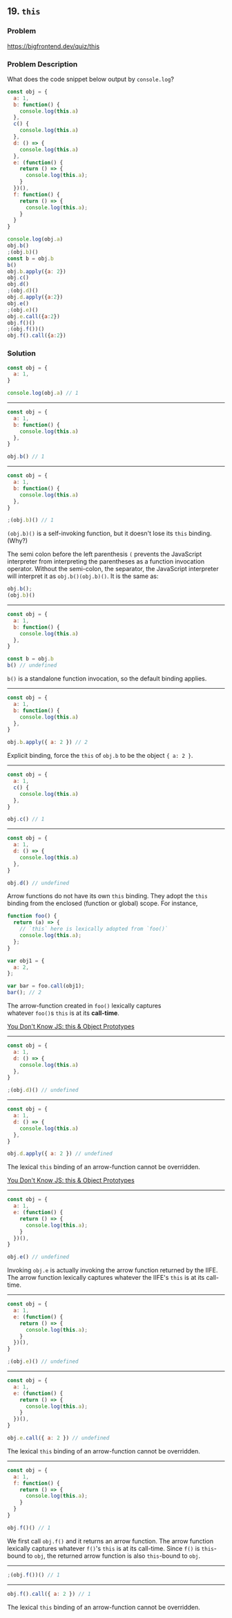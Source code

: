 ## 19. `this`

### Problem

https://bigfrontend.dev/quiz/this

### Problem Description

What does the code snippet below output by `console.log`?

<!-- prettier-ignore -->
```js
const obj = {
  a: 1,
  b: function() {
    console.log(this.a)
  },
  c() {
    console.log(this.a)
  },
  d: () => {
    console.log(this.a)
  },
  e: (function() {
    return () => {
      console.log(this.a);
    }
  })(),
  f: function() {
    return () => {
      console.log(this.a);
    }
  }
}

console.log(obj.a)
obj.b()
;(obj.b)()
const b = obj.b
b()
obj.b.apply({a: 2})
obj.c()
obj.d()
;(obj.d)()
obj.d.apply({a:2})
obj.e()
;(obj.e)()
obj.e.call({a:2})
obj.f()()
;(obj.f())()
obj.f().call({a:2})
```

### Solution

<!-- prettier-ignore -->
```js
const obj = {
  a: 1,
}

console.log(obj.a) // 1
```

---

<!-- prettier-ignore -->
```js
const obj = {
  a: 1,
  b: function() {
    console.log(this.a)
  },
}

obj.b() // 1
```

---

<!-- prettier-ignore -->
```js
const obj = {
  a: 1,
  b: function() {
    console.log(this.a)
  },
}

;(obj.b)() // 1
```

`(obj.b)()` is a self-invoking function, but it doesn't lose its `this` binding.(Why?)

The semi colon before the left parenthesis `(` prevents the JavaScript interpreter
from interpreting the parentheses as a function invocation operator.
Without the semi-colon, the separator, the JavaScript interpreter will interpret
it as `obj.b()(obj.b)()`.
It is the same as:

<!-- prettier-ignore -->
```js
obj.b();
(obj.b)()
```

---

<!-- prettier-ignore -->
```js
const obj = {
  a: 1,
  b: function() {
    console.log(this.a)
  },
}

const b = obj.b
b() // undefined
```

`b()` is a standalone function invocation, so the default binding applies.

---

<!-- prettier-ignore -->
```js
const obj = {
  a: 1,
  b: function() {
    console.log(this.a)
  },
}

obj.b.apply({ a: 2 }) // 2
```

Explicit binding, force the `this` of `obj.b` to be the object `{ a: 2 }`.

---

<!-- prettier-ignore -->
```js
const obj = {
  a: 1,
  c() {
    console.log(this.a)
  },
}

obj.c() // 1
```

---

<!-- prettier-ignore -->
```js
const obj = {
  a: 1,
  d: () => {
    console.log(this.a)
  },
}

obj.d() // undefined
```

Arrow functions do not have its own `this` binding. They adopt the `this` binding
from the enclosed (function or global) scope. For instance,

```js
function foo() {
  return (a) => {
    // `this` here is lexically adopted from `foo()`
    console.log(this.a);
  };
}

var obj1 = {
  a: 2,
};

var bar = foo.call(obj1);
bar(); // 2
```

The arrow-function created in `foo()` lexically captures whatever `foo()`s `this` is at its **call-time**.

[You Don't Know JS: this & Object Prototypes](https://github.com/getify/You-Dont-Know-JS/blob/1st-ed/this%20%26%20object%20prototypes/ch2.md)

---

<!-- prettier-ignore -->
```js
const obj = {
  a: 1,
  d: () => {
    console.log(this.a)
  },
}

;(obj.d)() // undefined
```

---

<!-- prettier-ignore -->
```js
const obj = {
  a: 1,
  d: () => {
    console.log(this.a)
  },
}

obj.d.apply({ a: 2 }) // undefined
```

The lexical `this` binding of an arrow-function cannot be overridden.

[You Don't Know JS: this & Object Prototypes](https://github.com/getify/You-Dont-Know-JS/blob/1st-ed/this%20%26%20object%20prototypes/ch2.md)

---

<!-- prettier-ignore -->
```js
const obj = {
  a: 1,
  e: (function() {
    return () => {
      console.log(this.a);
    }
  })(),
}

obj.e() // undefined
```

Invoking `obj.e` is actually invoking the arrow function returned by the IIFE. The arrow function lexically captures whatever the IIFE's `this` is at its call-time.

---

<!-- prettier-ignore -->
```js
const obj = {
  a: 1,
  e: (function() {
    return () => {
      console.log(this.a);
    }
  })(),
}

;(obj.e)() // undefined
```

---

<!-- prettier-ignore -->
```js
const obj = {
  a: 1,
  e: (function() {
    return () => {
      console.log(this.a);
    }
  })(),
}

obj.e.call({ a: 2 }) // undefined
```

The lexical `this` binding of an arrow-function cannot be overridden.

---

<!-- prettier-ignore -->
```js
const obj = {
  a: 1,
  f: function() {
    return () => {
      console.log(this.a);
    }
  }
}

obj.f()() // 1
```

We first call `obj.f()` and it returns an
arrow function. The arrow function lexically captures whatever `f()`'s `this` is at its call-time. Since `f()` is `this`-bound to `obj`, the returned arrow function is also `this`-bound to `obj`.

---

<!-- prettier-ignore -->
```js
;(obj.f())() // 1
```

---

<!-- prettier-ignore -->
```js
obj.f().call({ a: 2 }) // 1
```

The lexical `this` binding of an arrow-function cannot be overridden.
